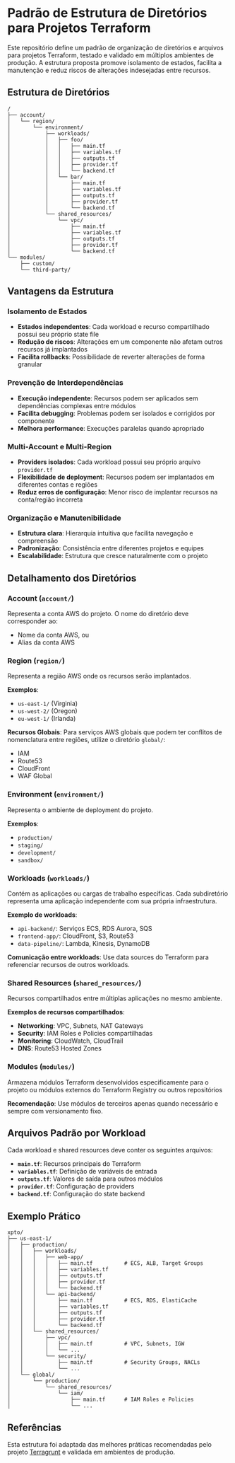 # Padrão de Estrutura de Diretórios para Projetos Terraform

Este repositório define um padrão de organização de diretórios e arquivos para projetos Terraform, testado e validado em múltiplos ambientes de produção. A estrutura proposta promove isolamento de estados, facilita a manutenção e reduz riscos de alterações indesejadas entre recursos.

## Estrutura de Diretórios

```
/
├── account/
│   └── region/
│       └── environment/
│           ├── workloads/
│           │   ├── foo/ 
│           │   │   ├── main.tf
│           │   │   ├── variables.tf
│           │   │   ├── outputs.tf
│           │   │   ├── provider.tf
│           │   │   └── backend.tf
│           │   └── bar/
│           │       ├── main.tf
│           │       ├── variables.tf
│           │       ├── outputs.tf
│           │       ├── provider.tf
│           │       └── backend.tf
│           └── shared_resources/
│               └── vpc/
│                   ├── main.tf
│                   ├── variables.tf
│                   ├── outputs.tf
│                   ├── provider.tf
│                   └── backend.tf
└── modules/
    ├── custom/
    └── third-party/
```

## Vantagens da Estrutura

### Isolamento de Estados
- **Estados independentes**: Cada workload e recurso compartilhado possui seu próprio state file
- **Redução de riscos**: Alterações em um componente não afetam outros recursos já implantados
- **Facilita rollbacks**: Possibilidade de reverter alterações de forma granular

### Prevenção de Interdependências
- **Execução independente**: Recursos podem ser aplicados sem dependências complexas entre módulos
- **Facilita debugging**: Problemas podem ser isolados e corrigidos por componente
- **Melhora performance**: Execuções paralelas quando apropriado

### Multi-Account e Multi-Region
- **Providers isolados**: Cada workload possui seu próprio arquivo `provider.tf`
- **Flexibilidade de deployment**: Recursos podem ser implantados em diferentes contas e regiões
- **Reduz erros de configuração**: Menor risco de implantar recursos na conta/região incorreta

### Organização e Manutenibilidade
- **Estrutura clara**: Hierarquia intuitiva que facilita navegação e compreensão
- **Padronização**: Consistência entre diferentes projetos e equipes
- **Escalabilidade**: Estrutura que cresce naturalmente com o projeto

## Detalhamento dos Diretórios

### Account (`account/`)
Representa a conta AWS do projeto. O nome do diretório deve corresponder ao:
- Nome da conta AWS, ou
- Alias da conta AWS

### Region (`region/`)
Representa a região AWS onde os recursos serão implantados.

**Exemplos**:
- `us-east-1/` (Virginia)
- `us-west-2/` (Oregon)
- `eu-west-1/` (Irlanda)

**Recursos Globais**: Para serviços AWS globais que podem ter conflitos de nomenclatura entre regiões, utilize o diretório `global/`:
- IAM
- Route53
- CloudFront
- WAF Global

### Environment (`environment/`)
Representa o ambiente de deployment do projeto.

**Exemplos**:
- `production/`
- `staging/`
- `development/`
- `sandbox/`

### Workloads (`workloads/`)
Contém as aplicações ou cargas de trabalho específicas. Cada subdiretório representa uma aplicação independente com sua própria infraestrutura.

**Exemplo de workloads**:
- `api-backend/`: Serviços ECS, RDS Aurora, SQS
- `frontend-app/`: CloudFront, S3, Route53
- `data-pipeline/`: Lambda, Kinesis, DynamoDB

**Comunicação entre workloads**: Use data sources do Terraform para referenciar recursos de outros workloads.

### Shared Resources (`shared_resources/`)
Recursos compartilhados entre múltiplas aplicações no mesmo ambiente.

**Exemplos de recursos compartilhados**:
- **Networking**: VPC, Subnets, NAT Gateways
- **Security**: IAM Roles e Policies compartilhadas
- **Monitoring**: CloudWatch, CloudTrail
- **DNS**: Route53 Hosted Zones

### Modules (`modules/`)
Armazena módulos Terraform desenvolvidos especificamente para o projeto ou módulos externos do Terraform Registry ou outros repositórios

**Recomendação**: Use módulos de terceiros apenas quando necessário e sempre com versionamento fixo.

## Arquivos Padrão por Workload

Cada workload e shared resources deve conter os seguintes arquivos:

- **`main.tf`**: Recursos principais do Terraform
- **`variables.tf`**: Definição de variáveis de entrada
- **`outputs.tf`**: Valores de saída para outros módulos
- **`provider.tf`**: Configuração de providers
- **`backend.tf`**: Configuração do state backend

## Exemplo Prático

```
xpto/
├── us-east-1/
│   ├── production/
│   │   ├── workloads/
│   │   │   ├── web-app/
│   │   │   │   ├── main.tf          # ECS, ALB, Target Groups
│   │   │   │   ├── variables.tf
│   │   │   │   ├── outputs.tf
│   │   │   │   ├── provider.tf
│   │   │   │   └── backend.tf
│   │   │   └── api-backend/
│   │   │       ├── main.tf          # ECS, RDS, ElastiCache
│   │   │       ├── variables.tf
│   │   │       ├── outputs.tf
│   │   │       ├── provider.tf
│   │   │       └── backend.tf
│   │   └── shared_resources/
│   │       ├── vpc/
│   │       │   ├── main.tf          # VPC, Subnets, IGW
│   │       │   └── ...
│   │       └── security/
│   │           ├── main.tf          # Security Groups, NACLs
│   │           └── ...
│   └── global/
│       └── production/
│           └── shared_resources/
│               └── iam/
│                   ├── main.tf      # IAM Roles e Policies
│                   └── ...
```

## Referências

Esta estrutura foi adaptada das melhores práticas recomendadas pelo projeto [Terragrunt](https://github.com/gruntwork-io/terragrunt-infrastructure-live-example) e validada em ambientes de produção.

